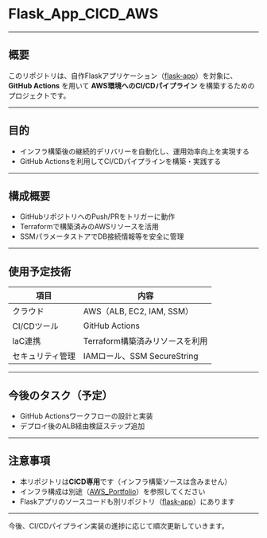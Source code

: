 # Flask_App_CICD_AWS

---

## 概要

このリポジトリは、自作Flaskアプリケーション（[flask-app](https://github.com/tomi050403/flask-app)）を対象に、
**GitHub Actions** を用いて **AWS環境へのCI/CDパイプライン** を構築するためのプロジェクトです。

---

## 目的

- インフラ構築後の継続的デリバリーを自動化し、運用効率向上を実現する
- GitHub Actionsを利用してCI/CDパイプラインを構築・実践する

---

## 構成概要

- GitHubリポジトリへのPush/PRをトリガーに動作
- Terraformで構築済みのAWSリソースを活用
- SSMパラメータストアでDB接続情報等を安全に管理

---

## 使用予定技術

| 項目           | 内容                                     |
|----------------|-----------------------------------------|
| クラウド        | AWS（ALB, EC2, IAM, SSM）|
| CI/CDツール     | GitHub Actions                         |
| IaC連携        | Terraform構築済みリソースを利用           |
| セキュリティ管理 | IAMロール、SSM SecureString             |

---

## 今後のタスク（予定）

- GitHub Actionsワークフローの設計と実装
- デプロイ後のALB経由検証ステップ追加

---

## 注意事項

- 本リポジトリは**CICD専用**です（インフラ構築ソースは含みません）
- インフラ構成は別途（[AWS_Portfolio](https://github.com/tomi050403/AWS_Portfolio)）を参照してください
- Flaskアプリのソースコードも別リポジトリ（[flask-app](https://github.com/tomi050403/flask-app)）にあります

---

今後、CI/CDパイプライン実装の進捗に応じて順次更新していきます。
